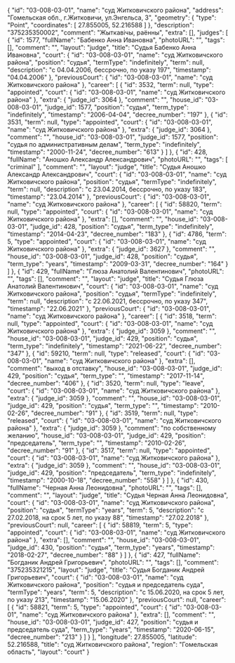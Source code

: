 {
    "id": "03-008-03-01",
    "name": "суд Житковичского района",
    "address": "Гомельская обл., г.Житковичи, ул.Энгельса, 3",
    "geometry": {
        "type": "Point",
        "coordinates": [
            27.855005,
            52.216588
        ]
    },
    "description": "375235350002",
    "comment": "Жыткавічы, раённы",
    "extra": [],
    "judges": [
        {
            "id": 1577,
            "fullName": "Бабенко Анна Ивановна",
            "photoURL": "",
            "tags": [],
            "comment": "",
            "layout": "judge",
            "title": "Судья Бабенко Анна Ивановна",
            "court": {
                "id": "03-008-03-01",
                "name": "суд Житковичского района",
                "position": "судья",
                "termType": "indefinitely",
                "term": null,
                "description": "c 04.04.2006, бессрочно, по указу 197",
                "timestamp": "04.04.2006"
            },
            "previousCourt": {
                "id": "03-008-03-01",
                "name": "суд Житковичского района"
            },
            "career": [
                {
                    "id": 3532,
                    "term": null,
                    "type": "appointed",
                    "court": {
                        "id": "03-008-03-01",
                        "name": "суд Житковичского района"
                    },
                    "extra": {
                        "judge_id": 3064
                    },
                    "comment": "",
                    "house_id": "03-008-03-01",
                    "judge_id": 1577,
                    "position": "судья",
                    "term_type": "indefinitely",
                    "timestamp": "2006-04-04",
                    "decree_number": "197"
                },
                {
                    "id": 3531,
                    "term": null,
                    "type": "appointed",
                    "court": {
                        "id": "03-008-03-01",
                        "name": "суд Житковичского района"
                    },
                    "extra": {
                        "judge_id": 3064
                    },
                    "comment": "",
                    "house_id": "03-008-03-01",
                    "judge_id": 1577,
                    "position": "судья по административным делам",
                    "term_type": "indefinitely",
                    "timestamp": "2000-11-24",
                    "decree_number": "613"
                }
            ]
        },
        {
            "id": 428,
            "fullName": "Аношко Александр Александрович",
            "photoURL": "",
            "tags": [
                "criminal"
            ],
            "comment": "",
            "layout": "judge",
            "title": "Судья Аношко Александр Александрович",
            "court": {
                "id": "03-008-03-01",
                "name": "суд Житковичского района",
                "position": "судья",
                "termType": "indefinitely",
                "term": null,
                "description": "c 23.04.2014, бессрочно, по указу 183",
                "timestamp": "23.04.2014"
            },
            "previousCourt": {
                "id": "03-008-03-01",
                "name": "суд Житковичского района"
            },
            "career": [
                {
                    "id": 58820,
                    "term": null,
                    "type": "appointed",
                    "court": {
                        "id": "03-008-03-01",
                        "name": "суд Житковичского района"
                    },
                    "extra": [],
                    "comment": "",
                    "house_id": "03-008-03-01",
                    "judge_id": 428,
                    "position": "судья",
                    "term_type": "indefinitely",
                    "timestamp": "2014-04-23",
                    "decree_number": "183"
                },
                {
                    "id": 4786,
                    "term": 5,
                    "type": "appointed",
                    "court": {
                        "id": "03-008-03-01",
                        "name": "суд Житковичского района"
                    },
                    "extra": {
                        "judge_id": 3627
                    },
                    "comment": "",
                    "house_id": "03-008-03-01",
                    "judge_id": 428,
                    "position": "судья",
                    "term_type": "years",
                    "timestamp": "2009-03-31",
                    "decree_number": "164"
                }
            ]
        },
        {
            "id": 429,
            "fullName": "Глюза Анатолий Валентинович",
            "photoURL": "",
            "tags": [],
            "comment": "",
            "layout": "judge",
            "title": "Судья Глюза Анатолий Валентинович",
            "court": {
                "id": "03-008-03-01",
                "name": "суд Житковичского района",
                "position": "судья",
                "termType": "indefinitely",
                "term": null,
                "description": "c 22.06.2021, бессрочно, по указу 347",
                "timestamp": "22.06.2021"
            },
            "previousCourt": {
                "id": "03-008-03-01",
                "name": "суд Житковичского района"
            },
            "career": [
                {
                    "id": 3518,
                    "term": null,
                    "type": "appointed",
                    "court": {
                        "id": "03-008-03-01",
                        "name": "суд Житковичского района"
                    },
                    "extra": {
                        "judge_id": 3059
                    },
                    "comment": "",
                    "house_id": "03-008-03-01",
                    "judge_id": 429,
                    "position": "судья",
                    "term_type": "indefinitely",
                    "timestamp": "2021-06-22",
                    "decree_number": "347"
                },
                {
                    "id": 59210,
                    "term": null,
                    "type": "released",
                    "court": {
                        "id": "03-008-03-01",
                        "name": "суд Житковичского района"
                    },
                    "extra": [],
                    "comment": "выход в отставку",
                    "house_id": "03-008-03-01",
                    "judge_id": 429,
                    "position": "судья",
                    "term_type": "",
                    "timestamp": "2017-11-14",
                    "decree_number": "406"
                },
                {
                    "id": 3520,
                    "term": null,
                    "type": "leave",
                    "court": {
                        "id": "03-008-03-01",
                        "name": "суд Житковичского района"
                    },
                    "extra": {
                        "judge_id": 3059
                    },
                    "comment": "",
                    "house_id": "03-008-03-01",
                    "judge_id": 429,
                    "position": "судья",
                    "term_type": "",
                    "timestamp": "2010-02-26",
                    "decree_number": "91"
                },
                {
                    "id": 3519,
                    "term": null,
                    "type": "released",
                    "court": {
                        "id": "03-008-03-01",
                        "name": "суд Житковичского района"
                    },
                    "extra": {
                        "judge_id": 3059
                    },
                    "comment": "по собственному желанию",
                    "house_id": "03-008-03-01",
                    "judge_id": 429,
                    "position": "председатель",
                    "term_type": "",
                    "timestamp": "2010-02-26",
                    "decree_number": "91"
                },
                {
                    "id": 3517,
                    "term": null,
                    "type": "appointed",
                    "court": {
                        "id": "03-008-03-01",
                        "name": "суд Житковичского района"
                    },
                    "extra": {
                        "judge_id": 3059
                    },
                    "comment": "",
                    "house_id": "03-008-03-01",
                    "judge_id": 429,
                    "position": "председатель",
                    "term_type": "indefinitely",
                    "timestamp": "2000-10-18",
                    "decree_number": "558"
                }
            ]
        },
        {
            "id": 430,
            "fullName": "Черная Анна Леонидовна",
            "photoURL": "",
            "tags": [],
            "comment": "",
            "layout": "judge",
            "title": "Судья Черная Анна Леонидовна",
            "court": {
                "id": "03-008-03-01",
                "name": "суд Житковичского района",
                "position": "судья",
                "termType": "years",
                "term": 5,
                "description": "c 27.02.2018, на срок 5 лет, по указу 88",
                "timestamp": "27.02.2018"
            },
            "previousCourt": null,
            "career": [
                {
                    "id": 58819,
                    "term": 5,
                    "type": "appointed",
                    "court": {
                        "id": "03-008-03-01",
                        "name": "суд Житковичского района"
                    },
                    "extra": [],
                    "comment": "",
                    "house_id": "03-008-03-01",
                    "judge_id": 430,
                    "position": "судья",
                    "term_type": "years",
                    "timestamp": "2018-02-27",
                    "decree_number": "88"
                }
            ]
        },
        {
            "id": 427,
            "fullName": "Богданик Андрей Григорьевич",
            "photoURL": "",
            "tags": [],
            "comment": "375235321215",
            "layout": "judge",
            "title": "Судья Богданик Андрей Григорьевич",
            "court": {
                "id": "03-008-03-01",
                "name": "суд Житковичского района",
                "position": "судья и председатель суда",
                "termType": "years",
                "term": 5,
                "description": "c 15.06.2020, на срок 5 лет, по указу 213",
                "timestamp": "15.06.2020"
            },
            "previousCourt": null,
            "career": [
                {
                    "id": 58821,
                    "term": 5,
                    "type": "appointed",
                    "court": {
                        "id": "03-008-03-01",
                        "name": "суд Житковичского района"
                    },
                    "extra": [],
                    "comment": "",
                    "house_id": "03-008-03-01",
                    "judge_id": 427,
                    "position": "судья и председатель суда",
                    "term_type": "years",
                    "timestamp": "2020-06-15",
                    "decree_number": "213"
                }
            ]
        }
    ],
    "longitude": 27.855005,
    "latitude": 52.216588,
    "title": "суд Житковичского района",
    "region": "Гомельская область",
    "layout": "court"
}
